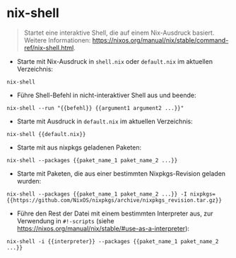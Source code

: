 # nix-shell

> Startet eine interaktive Shell, die auf einem Nix-Ausdruck basiert.
> Weitere Informationen: <https://nixos.org/manual/nix/stable/command-ref/nix-shell.html>.

- Starte mit Nix-Ausdruck in `shell.nix` oder `default.nix` im aktuellen Verzeichnis:

`nix-shell`

- Führe Shell-Befehl in nicht-interaktiver Shell aus und beende:

`nix-shell --run "{{befehl}} {{argument1 argument2 ...}}"`

- Starte mit Ausdruck in `default.nix` im aktuellen Verzeichnis:

`nix-shell {{default.nix}}`

- Starte mit aus nixpkgs geladenen Paketen:

`nix-shell --packages {{paket_name_1 paket_name_2 ...}}`

- Starte mit Paketen, die aus einer bestimmten Nixpkgs-Revision geladen wurden:

`nix-shell --packages {{paket_name_1 paket_name_2 ...}} -I nixpkgs={{https://github.com/NixOS/nixpkgs/archive/nixpkgs_revision.tar.gz}}`

- Führe den Rest der Datei mit einem bestimmten Interpreter aus, zur Verwendung in `#!-scripts` (siehe <https://nixos.org/manual/nix/stable/#use-as-a-interpreter>):

`nix-shell -i {{interpreter}} --packages {{paket_name_1 paket_name_2 ...}}`
